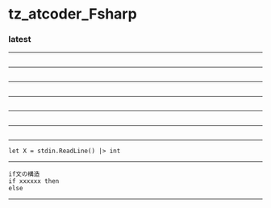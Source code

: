 # tz_atcoder_Fsharp

### latest

---
```

```
---
```

```
---
```

```
---
```

```
---
```

```
---
```

```
---
```
let X = stdin.ReadLine() |> int
```
---
```
if文の構造
if xxxxxx then
else
```
---
